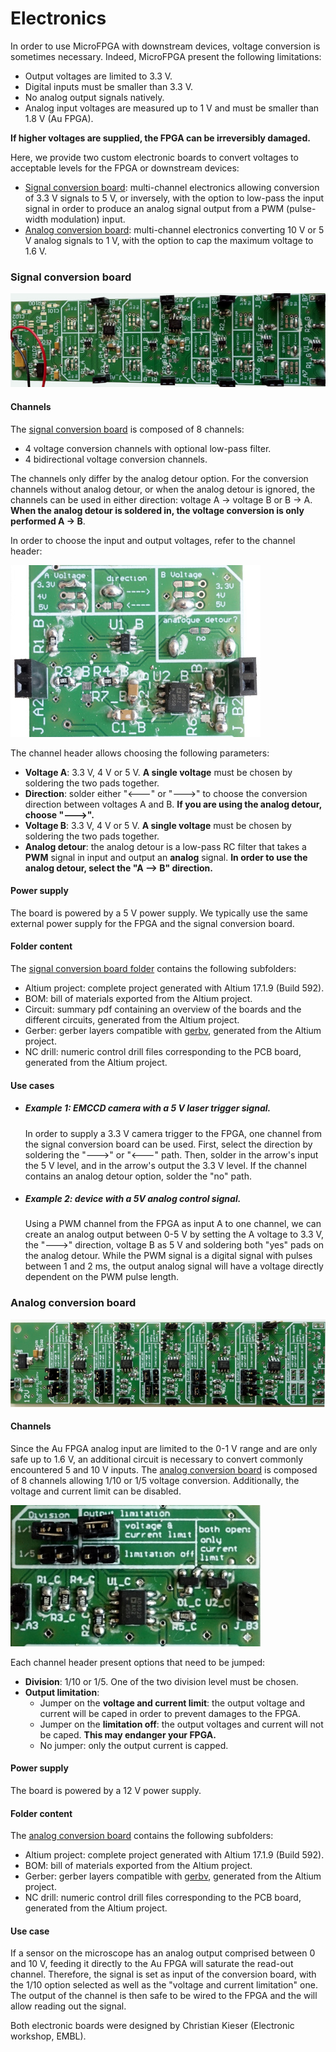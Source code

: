 # Electronics

In order to use MicroFPGA with downstream devices, voltage conversion is sometimes necessary. Indeed, MicroFPGA present the following limitations:

- Output voltages are limited to 3.3 V.
- Digital inputs must be smaller than 3.3 V.
- No analog output signals natively.
- Analog input voltages are measured up to 1 V and must be smaller than 1.8 V (Au FPGA).

**If higher voltages are supplied, the FPGA can be irreversibly damaged.**

Here, we provide two custom electronic boards to convert voltages to acceptable levels for the FPGA or downstream devices:

- [Signal conversion board](): multi-channel electronics allowing conversion of 3.3 V signals to 5 V, or inversely, with the option to low-pass the input signal in order to produce an analog signal output from a PWM (pulse-width modulation) input.
- [Analog conversion board](): multi-channel electronics converting 10 V or 5 V analog signals to 1 V, with the option to cap the maximum voltage to 1.6 V.

### Signal conversion board

![Signal conversion board](images/Signal_conversion_small.jpg)

#### Channels

The [signal conversion board](https://github.com/jdeschamps/MicroFPGA/tree/master/Electronics/Signal_conversion) is composed of 8 channels:

- 4 voltage conversion channels with optional low-pass filter.
- 4 bidirectional voltage conversion channels.

The channels only differ by the analog detour option. For the conversion channels without analog detour, or when the analog detour is ignored, the channels can be used in either direction: voltage A -> voltage B or B ->  A. **When the analog detour is soldered in, the voltage conversion is only performed A -> B**.

In order to choose the input and output voltages, refer to the channel header:

<img src="images/Signal_conversion_channel.jpg" alt="Signal conversion channel" style="zoom: 100%;" />

The channel header allows choosing the following parameters:

- **Voltage A**: 3.3 V, 4 V or 5 V. **A single voltage** must be chosen by soldering the two pads together.
- **Direction**: solder either "<---" or "--->" to choose the conversion direction between voltages A and B. **If you are using the analog detour, choose "--->".**
- **Voltage B**:  3.3 V, 4 V or 5 V. **A single voltage** must be chosen by soldering the two pads together.
- **Analog detour**: the analog detour is a low-pass RC filter that takes a **PWM** signal in input and output an **analog** signal. **In order to use the analog detour, select the "A --> B" direction.**

#### Power supply

The board is powered by a 5 V power supply. We typically use the same external power supply for the FPGA and the signal conversion board.

#### Folder content

The [signal conversion board folder](https://github.com/jdeschamps/MicroFPGA/tree/master/Electronics/Signal_conversion) contains the following subfolders:

- Altium project: complete project generated with Altium 17.1.9 (Build 592).
- BOM: bill of materials exported from the Altium project.
- Circuit: summary pdf containing an overview of the boards and the different circuits, generated from the Altium project.
- Gerber: gerber layers compatible with [gerbv](http://gerbv.sourceforge.net/), generated from the Altium project.
- NC drill: numeric control drill files corresponding to the PCB board, generated from the Altium project.

#### Use cases

- ##### Example 1: EMCCD camera with a 5 V laser trigger signal.

  In order to supply a 3.3 V camera trigger to the FPGA, one channel from the signal conversion board can be used. First, select the direction by soldering the "--->" or "<---" path. Then, solder in the arrow's input the 5 V level, and in the arrow's output the 3.3 V level. If the channel contains an analog detour option, solder the "no" path. 

- ##### Example 2: device with a 5V analog control signal.

  Using a PWM channel from the FPGA as input A to one channel, we can create an analog output between 0-5 V by setting the A voltage to 3.3 V, the "--->" direction, voltage B as 5 V and soldering both "yes" pads on the analog detour. While the PWM signal is a digital signal with pulses between 1 and 2 ms, the output analog signal will have a voltage directly dependent on the PWM pulse length.



### Analog conversion board

![Analog conversion board](images/Analog_conversion_small.jpg)

#### Channels

Since the Au FPGA analog input are limited to the 0-1 V range and are only safe up to 1.6 V, an additional circuit is necessary to convert commonly encountered 5 and 10 V inputs. The [analog conversion board](https://github.com/jdeschamps/MicroFPGA/tree/master/Electronics/Analog_conversion) is composed of 8 channels allowing 1/10 or 1/5 voltage conversion. Additionally, the voltage and current limit can be disabled.

<img src="images/Analog_conversion_channel.jpg" alt="Analog conversion channel" style="zoom:100%;" />

Each channel header present options that need to be jumped:

- **Division**: 1/10 or 1/5. One of the two division level must be chosen. 
- **Output limitation**: 
  - Jumper on the **voltage and current limit**: the output voltage and current will be caped in order to prevent damages to the FPGA.
  - Jumper on the **limitation off**: the output voltages and current will not be caped. **This may endanger your FPGA.**
  - No jumper: only the output current is capped.

#### Power supply

The board is powered by a 12 V power supply. 

#### Folder content

The [analog conversion board](https://github.com/jdeschamps/MicroFPGA/tree/master/Electronics/Analog_conversion) contains the following subfolders:

- Altium project: complete project generated with Altium 17.1.9 (Build 592).
- BOM: bill of materials exported from the Altium project.
- Gerber: gerber layers compatible with [gerbv](http://gerbv.sourceforge.net/), generated from the Altium project.
- NC drill: numeric control drill files corresponding to the PCB board, generated from the Altium project.

#### Use case

If a sensor on the microscope has an analog output comprised between 0 and 10 V, feeding it directly to the Au FPGA will saturate the read-out channel. Therefore, the signal is set as input of the conversion board, with the 1/10 option selected as well as the "voltage and current limitation" one. The output of the channel is then safe to be wired to the FPGA and the will allow reading out the signal.





Both electronic boards were designed by Christian Kieser (Electronic workshop, EMBL).
